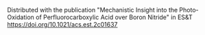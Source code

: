 Distributed with the publication "Mechanistic Insight into the Photo-Oxidation of Perfluorocarboxylic Acid over Boron Nitride" in ES&T https://doi.org/10.1021/acs.est.2c01637
